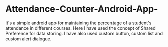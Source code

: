# Attendance-Counter-Android-App-
It's a simple android app for maintaining the percentage of a student's attendance in different courses. Here I have used the concept of Shared Preference for data storing. I have also used custom button, custom list and custom alert dialogue.
